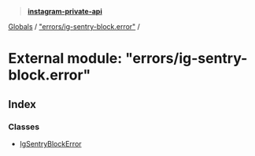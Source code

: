 > **[instagram-private-api](../README.md)**

[Globals](../README.md) / ["errors/ig-sentry-block.error"](_errors_ig_sentry_block_error_.md) /

# External module: "errors/ig-sentry-block.error"

## Index

### Classes

* [IgSentryBlockError](../classes/_errors_ig_sentry_block_error_.igsentryblockerror.md)